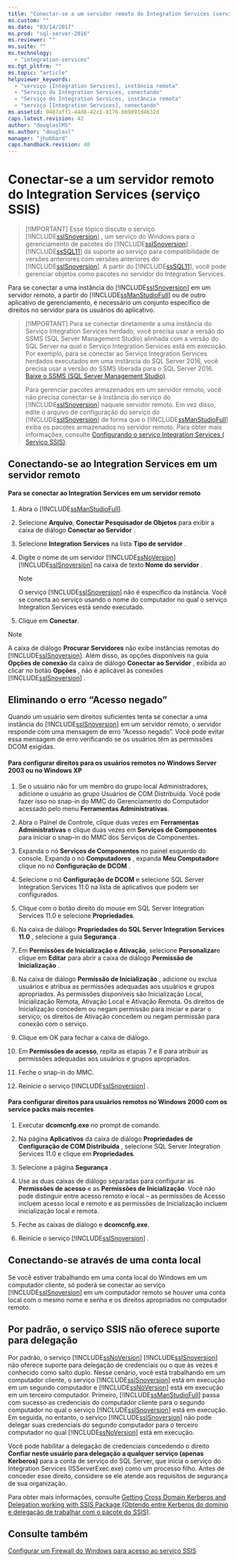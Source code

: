 ```yaml
---
title: "Conectar-se a um servidor remoto do Integration Services (servi&#231;o SSIS) | Microsoft Docs"
ms.custom: ""
ms.date: "03/14/2017"
ms.prod: "sql-server-2016"
ms.reviewer: ""
ms.suite: ""
ms.technology: 
  - "integration-services"
ms.tgt_pltfrm: ""
ms.topic: "article"
helpviewer_keywords: 
  - "serviço [Integration Services], instância remota"
  - "Serviço do Integration Services, conectando"
  - "Serviço do Integration Services, instância remota"
  - "serviço [Integration Services], conectando"
ms.assetid: 9487aff1-44d8-42c1-8176-bb9891d4632d
caps.latest.revision: 42
author: "douglaslMS"
ms.author: "douglasl"
manager: "jhubbard"
caps.handback.revision: 40
---
```

# Conectar-se a um servidor remoto do Integration Services (servi&#231;o SSIS)
    
> [!IMPORTANT] Esse tópico discute o serviço [!INCLUDE[ssISnoversion](../../includes/ssisnoversion-md.md)] , um serviço do Windows para o gerenciamento de pacotes do [!INCLUDE[ssISnoversion](../../includes/ssisnoversion-md.md)] . [!INCLUDE[ssSQL11](../../includes/sssql11-md.md)] dá suporte ao serviço para compatibilidade de versões anteriores com versões anteriores do [!INCLUDE[ssISnoversion](../../includes/ssisnoversion-md.md)]. A partir do [!INCLUDE[ssSQL11](../../includes/sssql11-md.md)], você pode gerenciar objetos como pacotes no servidor do Integration Services.  
  
 Para se conectar a uma instância do [!INCLUDE[ssISnoversion](../../includes/ssisnoversion-md.md)] em um servidor remoto, a partir do [!INCLUDE[ssManStudioFull](../../includes/ssmanstudiofull-md.md)] ou de outro aplicativo de gerenciamento, é necessário um conjunto específico de direitos no servidor para os usuários do aplicativo.  
  
> [!IMPORTANT] Para se conectar diretamente a uma instância do Serviço Integration Services herdado, você precisa usar a versão do SSMS (SQL Server Management Studio) alinhada com a versão do SQL Server na qual o Serviço Integration Services está em execução. Por exemplo, para se conectar ao Serviço Integration Services herdados executados em uma instância do SQL Server 2016, você precisa usar a versão do SSMS liberada para o SQL Server 2016. [Baixe o SSMS (SQL Server Management Studio)](https://msdn.microsoft.com/library/mt238290.aspx).
>
>  Para gerenciar pacotes armazenados em um servidor remoto, você não precisa conectar-se à instância do serviço do [!INCLUDE[ssISnoversion](../../includes/ssisnoversion-md.md)] naquele servidor remoto. Em vez disso, edite o arquivo de configuração do serviço do [!INCLUDE[ssISnoversion](../../includes/ssisnoversion-md.md)] de forma que o [!INCLUDE[ssManStudioFull](../../includes/ssmanstudiofull-md.md)] exiba os pacotes armazenados no servidor remoto. Para obter mais informações, consulte [Configurando o serviço Integration Services &#40; Serviço SSIS&#41;](../../integration-services/service/configuring-the-integration-services-service-ssis-service.md).  
  
## Conectando-se ao Integration Services em um servidor remoto  
  
#### Para se conectar ao Integration Services em um servidor remoto  
  
1.  Abra o [!INCLUDE[ssManStudioFull](../../includes/ssmanstudiofull-md.md)].  
  
2.  Selecione **Arquivo**, **Conectar Pesquisador de Objetos** para exibir a caixa de diálogo **Conectar ao Servidor** .  
  
3.  Selecione **Integration Services** na lista **Tipo de servidor** .  
  
4.  Digite o nome de um servidor [!INCLUDE[ssNoVersion](../../includes/ssnoversion-md.md)] [!INCLUDE[ssISnoversion](../../includes/ssisnoversion-md.md)] na caixa de texto **Nome do servidor** .  
  
    > [!NOTE]  
    >  O serviço [!INCLUDE[ssISnoversion](../../includes/ssisnoversion-md.md)] não é específico da instância. Você se conecta ao serviço usando o nome do computador no qual o serviço Integration Services está sendo executado.  
  
5.  Clique em **Conectar**.  
  
> [!NOTE]  
>  A caixa de diálogo **Procurar Servidores** não exibe instâncias remotas do [!INCLUDE[ssISnoversion](../../includes/ssisnoversion-md.md)]. Além disso, as opções disponíveis na guia **Opções de conexão** da caixa de diálogo **Conectar ao Servidor** , exibida ao clicar no botão **Opções** , não é aplicável às conexões [!INCLUDE[ssISnoversion](../../includes/ssisnoversion-md.md)] .  
  
## Eliminando o erro “Acesso negado”  
 Quando um usuário sem direitos suficientes tenta se conectar a uma instância do [!INCLUDE[ssISnoversion](../../includes/ssisnoversion-md.md)] em um servidor remoto, o servidor responde com uma mensagem de erro “Acesso negado”. Você pode evitar essa mensagem de erro verificando se os usuários têm as permissões DCOM exigidas.  
  
#### Para configurar direitos para os usuários remotos no Windows Server 2003 ou no Windows XP  
  
1.  Se o usuário não for um membro do grupo local Administradores, adicione o usuário ao grupo Usuários de COM Distribuída. Você pode fazer isso no snap-in do MMC do Gerenciamento do Computador acessado pelo menu **Ferramentas Administrativas**.  
  
2.  Abra o Painel de Controle, clique duas vezes em **Ferramentas Administrativas** e clique duas vezes em **Serviços de Componentes** para iniciar o snap-in do MMC dos Serviços de Componentes.  
  
3.  Expanda o nó **Serviços de Componentes** no painel esquerdo do console. Expanda o nó **Computadores** , expanda **Meu Computador**e clique no nó **Configuração de DCOM** .  
  
4.  Selecione o nó **Configuração de DCOM** e selecione SQL Server Integration Services 11.0 na lista de aplicativos que podem ser configurados.  
  
5.  Clique com o botão direito do mouse em SQL Server Integration Services 11.0 e selecione **Propriedades**.  
  
6.  Na caixa de diálogo **Propriedades do SQL Server Integration Services 11.0** , selecione a guia **Segurança** .  
  
7.  Em **Permissões de Inicialização e Ativação**, selecione **Personalizar**e clique em **Editar** para abrir a caixa de diálogo **Permissão de Inicialização** .  
  
8.  Na caixa de diálogo **Permissão de Inicialização** , adicione ou exclua usuários e atribua as permissões adequadas aos usuários e grupos apropriados. As permissões disponíveis são Inicialização Local, Inicialização Remota, Ativação Local e Ativação Remota. Os direitos de Inicialização concedem ou negam permissão para iniciar e parar o serviço; os direitos de Ativação concedem ou negam permissão para conexão com o serviço.  
  
9. Clique em OK para fechar a caixa de diálogo.  
  
10. Em **Permissões de acesso**, repita as etapas 7 e 8 para atribuir as permissões adequadas aos usuários e grupos apropriados.  
  
11. Feche o snap-in do MMC.  
  
12. Reinicie o serviço [!INCLUDE[ssISnoversion](../../includes/ssisnoversion-md.md)] .  
  
#### Para configurar direitos para usuários remotos no Windows 2000 com os service packs mais recentes  
  
1.  Executar **dcomcnfg.exe** no prompt de comando.  
  
2.  Na página **Aplicativos** da caixa de diálogo **Propriedades de Configuração de COM Distribuída** , selecione SQL Server Integration Services 11.0 e clique em **Propriedades**.  
  
3.  Selecione a página **Segurança** .  
  
4.  Use as duas caixas de diálogo separadas para configurar as **Permissões de acesso** e as **Permissões de Inicialização**. Você não pode distinguir entre acesso remoto e local – as permissões de Acesso incluem acesso local e remoto e as permissões de Inicialização incluem inicialização local e remota.  
  
5.  Feche as caixas de diálogo e **dcomcnfg.exe**.  
  
6.  Reinicie o serviço [!INCLUDE[ssISnoversion](../../includes/ssisnoversion-md.md)] .  
  
## Conectando-se através de uma conta local  
 Se você estiver trabalhando em uma conta local do Windows em um computador cliente, só poderá se conectar ao serviço [!INCLUDE[ssISnoversion](../../includes/ssisnoversion-md.md)] em um computador remoto se houver uma conta local com o mesmo nome e senha e os direitos apropriados no computador remoto.  
  
## Por padrão, o serviço SSIS não oferece suporte para delegação  
Por padrão, o serviço [!INCLUDE[ssNoVersion](../../includes/ssnoversion-md.md)] [!INCLUDE[ssISnoversion](../../includes/ssisnoversion-md.md)] não oferece suporte para delegação de credenciais ou o que às vezes é conhecido como salto duplo. Nesse cenário, você está trabalhando em um computador cliente, o serviço [!INCLUDE[ssISnoversion](../../includes/ssisnoversion-md.md)] está em execução em um segundo computador e [!INCLUDE[ssNoVersion](../../includes/ssnoversion-md.md)] está em execução em um terceiro computador. Primeiro, [!INCLUDE[ssManStudioFull](../../includes/ssmanstudiofull-md.md)] passa com sucesso as credenciais do computador cliente para o segundo computador no qual o serviço [!INCLUDE[ssISnoversion](../../includes/ssisnoversion-md.md)] está em execução. Em seguida, no entanto, o serviço [!INCLUDE[ssISnoversion](../../includes/ssisnoversion-md.md)] não pode delegar suas credenciais do segundo computador para o terceiro computador no qual [!INCLUDE[ssNoVersion](../../includes/ssnoversion-md.md)] está em execução.

Você pode habilitar a delegação de credenciais concedendo o direito **Confiar neste usuário para delegação a qualquer serviço (apenas Kerberos)** para a conta de serviço do SQL Server, que inicia o serviço do Integration Services (ISServerExec.exe) como um processo filho. Antes de conceder esse direito, considere se ele atende aos requisitos de segurança de sua organização.

Para obter mais informações, consulte [Getting Cross Domain Kerberos and Delegation working with SSIS Package (Obtendo entre Kerberos do domínio e delegação de trabalhar com o pacote do SSIS)](https://blogs.msdn.microsoft.com/psssql/2014/06/26/getting-cross-domain-kerberos-and-delegation-working-with-ssis-package/).
  
## Consulte também  
 [Configurar um Firewall do Windows para acesso ao serviço SSIS](../../integration-services/service/configure-a-windows-firewall-for-access-to-the-ssis-service.md)  
  
  